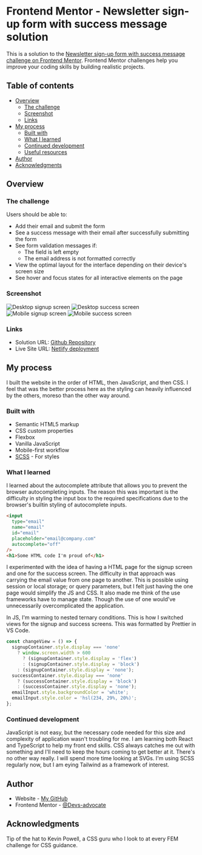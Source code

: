 # Frontend Mentor - Newsletter sign-up form with success message solution

This is a solution to the [Newsletter sign-up form with success message challenge on Frontend Mentor](https://www.frontendmentor.io/challenges/newsletter-signup-form-with-success-message-3FC1AZbNrv). Frontend Mentor challenges help you improve your coding skills by building realistic projects.

## Table of contents

- [Overview](#overview)
  - [The challenge](#the-challenge)
  - [Screenshot](#screenshot)
  - [Links](#links)
- [My process](#my-process)
  - [Built with](#built-with)
  - [What I learned](#what-i-learned)
  - [Continued development](#continued-development)
  - [Useful resources](#useful-resources)
- [Author](#author)
- [Acknowledgments](#acknowledgments)

## Overview

### The challenge

Users should be able to:

- Add their email and submit the form
- See a success message with their email after successfully submitting the form
- See form validation messages if:
  - The field is left empty
  - The email address is not formatted correctly
- View the optimal layout for the interface depending on their device's screen size
- See hover and focus states for all interactive elements on the page

### Screenshot

![Desktop signup screen](assets/images/fem-challenge-newsletter-signup.desktop.png)
![Desktop success screen](assets/images/fem-challenge-newsletter-signup.success-desktop.png)
![Mobile signup screen](assets/images/fem-challenge-newsletter-signup.mobile.png)
![Mobile success screen](assets/images/fem-challenge-newsletter-signup.success-mobile.png)

### Links

- Solution URL: [Github Repository](https://github.com/Devs-advocate/fem-newsletter-signup)
- Live Site URL: [Netlify deployment](https://fem-challenge-newsletter-signup.netlify.app/)

## My process

I built the website in the order of HTML, then JavaScript, and then CSS. I feel that was the better process here as the styling can heavily influenced by the others, moreso than the other way around.

### Built with

- Semantic HTML5 markup
- CSS custom properties
- Flexbox
- Vanilla JavaScript
- Mobile-first workflow
- [SCSS](https://sass-lang.com/) - For styles

### What I learned

I learned about the autocomplete attribute that allows you to prevent the browser autocompleting inputs. The reason this was important is the difficulty in styling the input box to the required specifications due to the browser's builtin styling of autocomplete inputs.

```html
<input
  type="email"
  name="email"
  id="email"
  placeholder="email@company.com"
  autocomplete="off"
/>
<h1>Some HTML code I'm proud of</h1>
```

I experimented with the idea of having a HTML page for the signup screen and one for the success screen. The difficulty in that approach was carrying the email value from one page to another. This is possible using session or local storage; or query parameters, but I felt just having the one page would simplify the JS and CSS. It also made me think of the use frameworks have to manage state. Though the use of one would've unnecessarily overcomplicated the application.

In JS, I'm warming to nested ternary conditions. This is how I switched views for the signup and success screens. This was formatted by Prettier in VS Code.

```js
const changeView = () => {
  signupContainer.style.display === 'none'
    ? window.screen.width > 600
      ? (signupContainer.style.display = 'flex')
      : (signupContainer.style.display = 'block')
    : (signupContainer.style.display = 'none');
  successContainer.style.display === 'none'
    ? (successContainer.style.display = 'block')
    : (successContainer.style.display = 'none');
  emailInput.style.backgroundColor = 'white';
  emailInput.style.color = 'hsl(234, 29%, 20%)';
};
```

### Continued development

JavaScript is not easy, but the necessary code needed for this size and complexity of application wasn't troubling for me. I am learning both React and TypeScript to help my front end skills. CSS always catches me out with something and I'll need to keep the hours coming to get better at it. There's no other way really. I will spend more time looking at SVGs. I'm using SCSS regularly now, but I am eying Tailwind as a framework of interest.

## Author

- Website - [My GitHub](https://github.com/Devs-advocate)
- Frontend Mentor - [@Devs-advocate](https://www.frontendmentor.io/profile/Devs-advocate)

## Acknowledgments

Tip of the hat to Kevin Powell, a CSS guru who I look to at every FEM challenge for CSS guidance.
